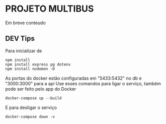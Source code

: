 # PROJETO MULTIBUS

Em breve conteudo

## DEV Tips

Para inicializar de
```
npm install
npm install express pg dotenv
npm install nodemon -D
```

As portas do docker estão configuradas em "5433:5432" no db
e "3000:3000" para a api
Use esses comandos para ligar o serviço, também pode ser feito
pelo app do Docker
```
docker-compose up --build
```

E para desligar o serviço
```
docker-compose down -v
```

